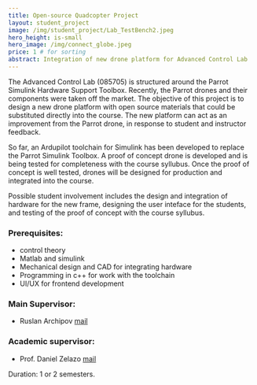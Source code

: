 ```yaml
---
title: Open-source Quadcopter Project 
layout: student_project
image: /img/student_project/Lab_TestBench2.jpeg
hero_height: is-small
hero_image: /img/connect_globe.jpeg  
price: 1 # for sorting 
abstract: Integration of new drone platform for Advanced Control Lab
---
```


The Advanced Control Lab (085705) is structured around the Parrot Simulink Hardware Support Toolbox. Recently, the Parrot drones and their components were taken off the market. The objective of this project is to design a new drone platform with open source materials that could be substituted directly into the course. 
The new platform can act as an improvement from the Parrot drone, in response to student and instructor feedback.  

So far, an Ardupilot toolchain for Simulink has been developed to replace the Parrot Simulink Toolbox.  A proof of concept drone is developed and is being tested for completeness with the course syllubus. 
Once the proof of concept is well tested, drones will be designed for production and integrated into the course. 

Possible student involvement includes the design and integration of hardware for the new frame, designing the user inteface for the students, and testing of the proof of concept with the course syllubus.  


### Prerequisites:
- control theory 
- Matlab and simulink 
- Mechanical design and CAD for integrating hardware
- Programming in c++ for work with the toolchain
- UI/UX for frontend development 

### Main Supervisor: 
- Ruslan Archipov [mail](mailto:sarchi@technion.ac.il)

### Academic supervisor:
- Prof. Daniel Zelazo [mail](mailto:dzelazo@technion.ac.il)

Duration: 1 or 2 semesters. 
